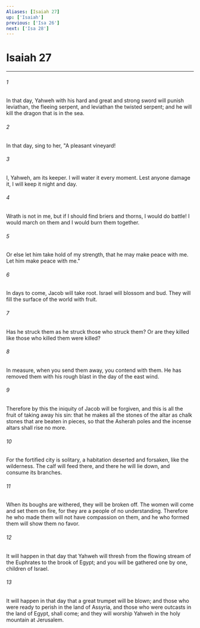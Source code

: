 ```yaml
---
Aliases: [Isaiah 27]
up: ['Isaiah']
previous: ['Isa 26']
next: ['Isa 28']
---
```

# Isaiah 27
***





###### 1 

In that day, Yahweh with his hard and great and strong sword will punish leviathan, the fleeing serpent, and leviathan the twisted serpent; and he will kill the dragon that is in the sea. 



###### 2 

In that day, sing to her, "A pleasant vineyard! 



###### 3 

I, Yahweh, am its keeper. I will water it every moment. Lest anyone damage it, I will keep it night and day. 



###### 4 

Wrath is not in me, but if I should find briers and thorns, I would do battle! I would march on them and I would burn them together. 



###### 5 

Or else let him take hold of my strength, that he may make peace with me. Let him make peace with me." 



###### 6 

In days to come, Jacob will take root. Israel will blossom and bud. They will fill the surface of the world with fruit. 



###### 7 

Has he struck them as he struck those who struck them? Or are they killed like those who killed them were killed? 



###### 8 

In measure, when you send them away, you contend with them. He has removed them with his rough blast in the day of the east wind. 



###### 9 

Therefore by this the iniquity of Jacob will be forgiven, and this is all the fruit of taking away his sin: that he makes all the stones of the altar as chalk stones that are beaten in pieces, so that the Asherah poles and the incense altars shall rise no more. 



###### 10 

For the fortified city is solitary, a habitation deserted and forsaken, like the wilderness. The calf will feed there, and there he will lie down, and consume its branches. 



###### 11 

When its boughs are withered, they will be broken off. The women will come and set them on fire, for they are a people of no understanding. Therefore he who made them will not have compassion on them, and he who formed them will show them no favor. 



###### 12 

It will happen in that day that Yahweh will thresh from the flowing stream of the Euphrates to the brook of Egypt; and you will be gathered one by one, children of Israel. 



###### 13 

It will happen in that day that a great trumpet will be blown; and those who were ready to perish in the land of Assyria, and those who were outcasts in the land of Egypt, shall come; and they will worship Yahweh in the holy mountain at Jerusalem.
